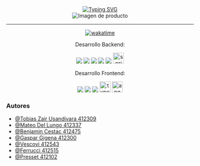 <div align="center">
<a href="https://git.io/typing-svg"><img src="https://readme-typing-svg.demolab.com?font=Roboto&size=30&duration=3000&pause=1000&color=4488EE&center=true&vCenter=true&width=435&lines=Trabajo+Pr%C3%A1ctico;Proyecto+TEG" alt="Typing SVG" /></a>
</div>
  
<div align="center">
  <img src="https://www.jugueteriaelpehuen.com.ar/images/productos/1483994018teg.jpg" alt="Imagen de producto">
</div>

------------------------

<div align="center">
    <a href="https://wakatime.com/badge/user/4d7cba27-356c-4898-8644-d8131f277db0/project/f69ba39c-4538-4034-a902-43ecc1286f83"><img src="https://wakatime.com/badge/user/4d7cba27-356c-4898-8644-d8131f277db0/project/f69ba39c-4538-4034-a902-43ecc1286f83.svg" alt="wakatime"></a>
  
Desarrollo Backend: 
       <p></p>
<p align="">
<img src="https://img.shields.io/badge/JAVA-orange?style=for-the-badge&logo=java&logoColor=white&labelColor=black">
<img src="https://img.shields.io/badge/MAVEN-C71A36?style=for-the-badge&logo=apachemaven&logoColor=white&labelColor=black">
<img src="https://img.shields.io/badge/MOCKITO-45B649?style=for-the-badge&logo=java&logoColor=white&labelColor=black">
<img src="https://img.shields.io/badge/JUNIT-25A162?style=for-the-badge&logo=java&logoColor=white&labelColor=black">
<img src="https://img.shields.io/badge/NODE.JS-339933?style=for-the-badge&logo=node.js&logoColor=white&labelColor=black">
<img src="https://img.shields.io/badge/Spring-6DB33F?logo=spring&logoColor=black&style=for-the-badge" height="29" alt="spring logo"/>
</p>
</div>


<div align="center">
Desarrollo Frontend:
       <p></p>
<p>
<img src="https://img.shields.io/badge/HTML5-E34F26?style=for-the-badge&logo=html5&logoColor=white&labelColor=black">
<img src="https://img.shields.io/badge/CSS-1572B6?style=for-the-badge&logo=css3&logoColor=white&labelColor=black">
<img src="https://img.shields.io/badge/JAVASCRIPT-F7DF1E?style=for-the-badge&logo=javascript&logoColor=black&labelColor=black">
<img src="https://img.shields.io/badge/TypeScript-3178C6?logo=typescript&logoColor=white&style=for-the-badge" height="29" alt="typescript logo"/>
 <img src="https://img.shields.io/badge/Angular-DD0031?logo=angular&logoColor=white&style=for-the-badge" height="29" alt="angularjs logo"/>
</p>        
</div>


### Autores
- [@Tobias Zair Usandivara 412309](https://github.com/tobiaszairusandivara)
- [@Mateo Del Lungo 412337](https://www.github.com/Mudo0)
- [@Benjamin Cestac 412475](https://github.com/412475-Cestac)
- [@Gaspar Gigena 412300](https://github.com/412300-Gigena-Gaspar)
- [@Vescovi 412543](https://github.com/412543-Vescovi)
- [@Ferrucci 412515](https://github.com/412515-Ferrucci)
- [@Presset 412102](https://github.com/412102-PRESSET)
